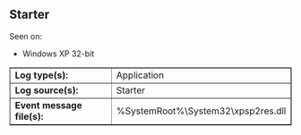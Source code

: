 ## Starter

Seen on:
* Windows XP 32-bit

<table border="1" class="docutils">
  <tbody>
    <tr>
      <td><b>Log type(s):</b></td>
      <td>Application</td>
    </tr>
    <tr>
      <td><b>Log source(s):</b></td>
      <td>Starter</td>
    </tr>
    <tr>
      <td><b>Event message file(s):</b></td>
      <td>%SystemRoot%\System32\xpsp2res.dll</td>
    </tr>
  </tbody>
</table>

&nbsp;


